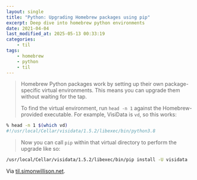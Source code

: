```yaml
---
layout: single
title: "Python: Upgrading Homebrew packages using pip"
excerpt: Deep dive into homebrew python environments
date: 2021-04-04
last_modified_at: 2025-05-13 00:33:19
categories:
    - til
tags:
    - homebrew
    - python
    - til
---
```


> Homebrew Python packages work by setting up their own package-specific virtual environments.
> This means you can upgrade them without waiting for the tap.
>
> To find the virtual environment, run `head -n 1` against the Homebrew-provided executable.
> For example, VisiData is `vd`, so this works:

```bash
% head -n 1 $(which vd)
#!/usr/local/Cellar/visidata/1.5.2/libexec/bin/python3.8
```

> Now you can call `pip` within that virtual directory to perform the upgrade like so:

```bash
/usr/local/Cellar/visidata/1.5.2/libexec/bin/pip install -U visidata
```

Via [til.simonwillison.net](https://github.com/simonw/til/blob/main/homebrew/upgrading-python-homebrew-packages.md).
